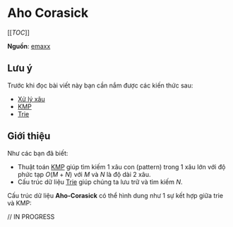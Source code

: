 # Aho Corasick

[[_TOC_]]

**Nguồn**: [emaxx](https://cp-algorithms.com/string/aho_corasick.html#toc-tgt-3)

## Lưu ý

Trước khi đọc bài viết này bạn cần nắm được các kiến thức sau:

- [Xử lý xâu](/algo/string/basic)
- [KMP](/translate/wcipeg/kmp)
- [Trie](/algo/data-structures/trie)

## Giới thiệu

Như các bạn đã biết:

- Thuật toán [KMP](/translate/wcipeg/kmp) giúp tìm kiếm 1 xâu con (pattern) trong 1 xâu lớn với độ phức tạp $O(M + N)$ với $M$ và $N$ là độ dài 2 xâu.
- Cấu trúc dữ liệu [Trie](/algo/data-structures/trie) giúp chúng ta lưu trữ và tìm kiếm $N$.

Cấu trúc dữ liệu **Aho-Corasick** có thể hình dung như 1 sự kết hợp giữa trie và KMP:


// IN PROGRESS
